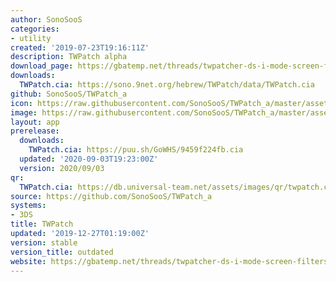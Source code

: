 ```yaml
---
author: SonoSooS
categories:
- utility
created: '2019-07-23T19:16:11Z'
description: TWPatch alpha
download_page: https://gbatemp.net/threads/twpatcher-ds-i-mode-screen-filters-and-patches.542694/
downloads:
  TWPatch.cia: https://sono.9net.org/hebrew/TWPatch/data/TWPatch.cia
github: SonoSooS/TWPatch_a
icon: https://raw.githubusercontent.com/SonoSooS/TWPatch_a/master/assets/logo.png
image: https://raw.githubusercontent.com/SonoSooS/TWPatch_a/master/assets/banner.png
layout: app
prerelease:
  downloads:
    TWPatch.cia: https://puu.sh/GoWHS/9459f224fb.cia
  updated: '2020-09-03T19:23:00Z'
  version: 2020/09/03
qr:
  TWPatch.cia: https://db.universal-team.net/assets/images/qr/twpatch.cia.png
source: https://github.com/SonoSooS/TWPatch_a
systems:
- 3DS
title: TWPatch
updated: '2019-12-27T01:19:00Z'
version: stable
version_title: outdated
website: https://gbatemp.net/threads/twpatcher-ds-i-mode-screen-filters-and-patches.542694/
---
```

